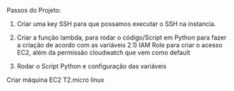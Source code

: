 Passos do Projeto:

1) Criar uma key SSH para que possamos executar o SSH na instancia.

2) Criar a função lambda, para rodar o código/Script em Python para fazer a criação de acordo com as variáveis 
2.1) IAM Role para criar o acesso EC2, além da permissão cloudwatch que vem como default

3) Rodar o Script Python e configuração das variáveis 


Criar máquina EC2 T2.micro linux
